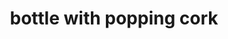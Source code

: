 ---
layout: food&drink
title: bottle with popping cork
emoji: bottle_with_popping_cork
permalink: 🍾.html
---